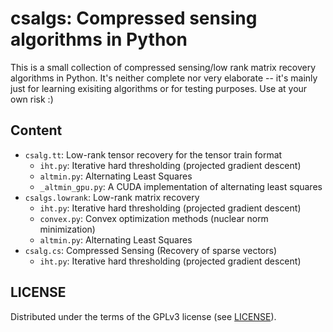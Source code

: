 csalgs: Compressed sensing algorithms in Python
===============================================

This is a small collection of compressed sensing/low rank matrix recovery algorithms in Python. It's neither complete nor very elaborate -- it's mainly just for learning exisiting algorithms or for testing purposes. Use at your own risk :)

## Content

- `csalg.tt`: Low-rank tensor recovery for the tensor train format
  - `iht.py`: Iterative hard thresholding (projected gradient descent)
  - `altmin.py`: Alternating Least Squares
  - `_altmin_gpu.py`: A CUDA implementation of alternating least squares 
- `csalgs.lowrank`: Low-rank matrix recovery
  - `iht.py`: Iterative hard thresholding (projected gradient descent)
  - `convex.py`: Convex optimization methods (nuclear norm minimization)
  - `altmin.py`: Alternating Least Squares
- `csalg.cs`: Compressed Sensing (Recovery of sparse vectors)
  - `iht.py`: Iterative hard thresholding (projected gradient descent)


## LICENSE

Distributed under the terms of the GPLv3 license (see [LICENSE](LICENSE)).

